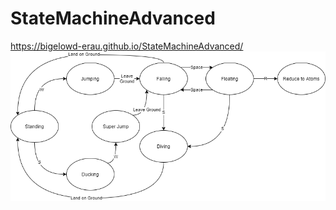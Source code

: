 # StateMachineAdvanced
https://bigelowd-erau.github.io/StateMachineAdvanced/
![a relative link](StateDiagram.png)
